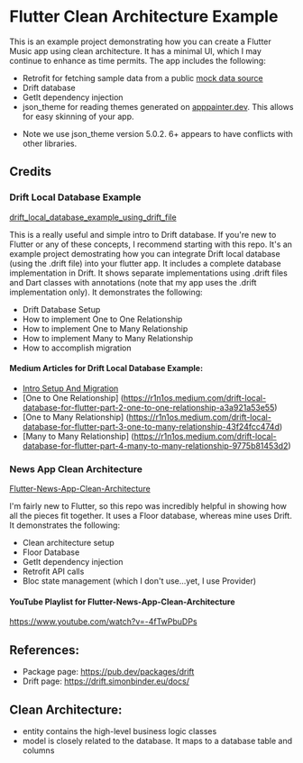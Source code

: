 # Flutter Clean Architecture Example

This is an example project demonstrating how you can create a Flutter Music app using clean architecture. It has a minimal UI, which I may continue to enhance as time permits. The app includes the following:

* Retrofit for fetching sample data from a public [mock data source](https://mocki.io/v1/50e26bd0-27e6-4183-93fc-ca9da2662366)
* Drift database
* GetIt dependency injection
* json_theme for reading themes generated on [apppainter.dev](https://appainter.dev/). This allows for easy skinning of your app.
 - Note we use json_theme version 5.0.2. 6+ appears to have conflicts with other libraries. 

## Credits

### Drift Local Database Example

[drift\_local\_database\_example\_using\_drift\_file](https://github.com/r1n1os/drift_local_database_example_using_drift_file)

This is a really useful and simple intro to Drift database. If you're new to Flutter or any of these concepts, I recommend starting with this repo. It's an example project demostrating how you can integrate Drift local database (using the .drift file) into your flutter app. It includes a complete database implementation in Drift. It shows separate implementations using .drift files and Dart classes with annotations (note that my app uses the .drift implementation only). It demonstrates the following:

* Drift Database Setup
* How to implement One to One Relationship
* How to implement One to Many Relationship
* How to implement Many to Many Relationship
* How to accomplish migration

#### Medium  Articles for Drift Local Database Example: 

* [Intro Setup And Migration](https://r1n1os.medium.com/drift-local-database-for-flutter-part-1-intro-setup-and-migration-09a64d44f6df)
* [One to One Relationship] (https://r1n1os.medium.com/drift-local-database-for-flutter-part-2-one-to-one-relationship-a3a921a53e55)
* [One to Many Relationship] (https://r1n1os.medium.com/drift-local-database-for-flutter-part-3-one-to-many-relationship-43f24fcc474d)
* [Many to Many Relationship] (https://r1n1os.medium.com/drift-local-database-for-flutter-part-4-many-to-many-relationship-9775b81453d2) 

### News App Clean Architecture

[Flutter-News-App-Clean-Architecture](https://github.com/mahdinazmi/Flutter-News-App-Clean-Architecture)

I'm fairly new to Flutter, so this repo was incredibly helpful in showing how all the pieces fit together. It uses a Floor database, whereas mine uses Drift. It demonstrates the following:

* Clean architecture setup
* Floor Database
* GetIt dependency injection
* Retrofit API calls
* Bloc state management (which I don't use...yet, I use Provider)

#### YouTube Playlist for Flutter-News-App-Clean-Architecture

https://www.youtube.com/watch?v=-4fTwPbuDPs

## References:
 * Package page: https://pub.dev/packages/drift
 * Drift page: https://drift.simonbinder.eu/docs/

## Clean Architecture:
 * entity contains the high-level business logic classes
 * model is closely related to the database. It maps to a database table and columns

